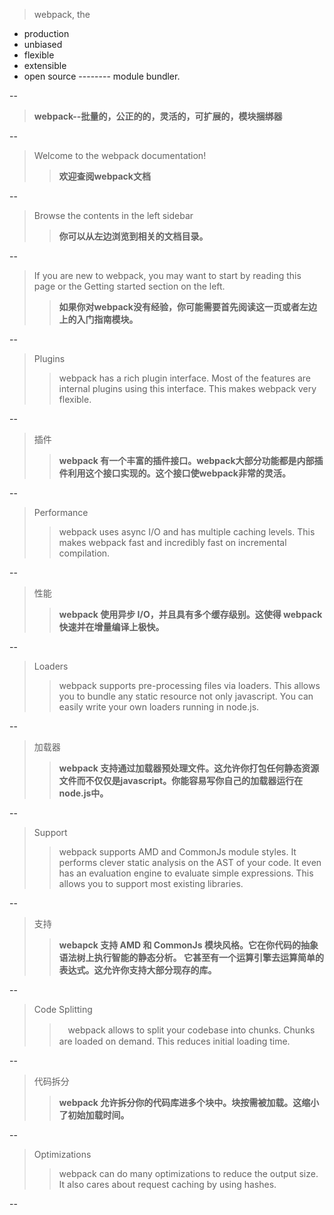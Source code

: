 > webpack, the
* production
* unbiased
* flexible
* extensible
* open source -------- module bundler.

--
> __webpack--批量的，公正的的，灵活的，可扩展的，模块捆绑器__

--
> Welcome to the webpack documentation!
>> __欢迎查阅webpack文档__

--
> Browse the contents in the left sidebar
>> **你可以从左边浏览到相关的文档目录。**

--
> If you are new to webpack, you may want to start by reading this page or the Getting started section on the left.
>> **如果你对webpack没有经验，你可能需要首先阅读这一页或者左边上的入门指南模块。**

--
> Plugins
>> webpack has a rich plugin interface. Most of the features are internal plugins using this interface. This makes webpack very flexible.

--
> 插件
>> **webpack 有一个丰富的插件接口。webpack大部分功能都是内部插件利用这个接口实现的。这个接口使webpack非常的灵活。**

--
> Performance
>> webpack uses async I/O and has multiple caching levels. This makes webpack fast and incredibly fast on incremental compilation.

--
> 性能
>> **webpack 使用异步 I/O，并且具有多个缓存级别。这使得 webpack 快速并在增量编译上极快。**

--
> Loaders
>> webpack supports pre-processing files via loaders. This allows you to bundle any static resource not only javascript. You can easily write your own loaders running in node.js.

--
> 加载器
>> **webpack 支持通过加载器预处理文件。这允许你打包任何静态资源文件而不仅仅是javascript。你能容易写你自己的加载器运行在node.js中。**

--
> Support
>> webpack supports AMD and CommonJs module styles. It performs clever static analysis on the AST of your code. It even has an evaluation engine to evaluate simple expressions. This allows you to support most existing libraries.

--
> 支持
>> **webapck 支持 AMD 和 CommonJs 模块风格。它在你代码的抽象语法树上执行智能的静态分析。 它甚至有一个运算引擎去运算简单的表达式。这允许你支持大部分现存的库。**

--
> Code Splitting
>>　webpack allows to split your codebase into chunks. Chunks are loaded on demand. This reduces initial loading time.

--
> 代码拆分
>> **webpack 允许拆分你的代码库进多个块中。块按需被加载。这缩小了初始加载时间。**

--
> Optimizations
>> webpack can do many optimizations to reduce the output size. It also cares about request caching by using hashes.

--
> 

 
